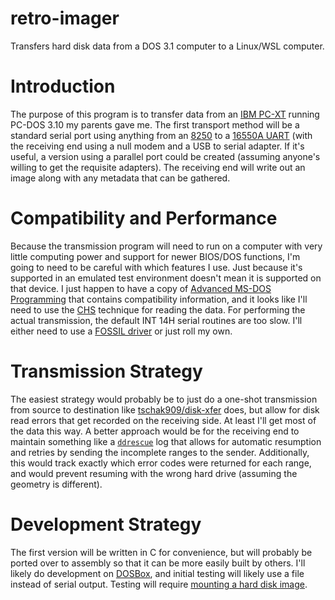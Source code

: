 # retro-imager
Transfers hard disk data from a DOS 3.1 computer to a Linux/WSL computer.

# Introduction
The purpose of this program is to transfer data from an [IBM PC-XT](https://en.wikipedia.org/wiki/IBM_Personal_Computer_XT) running PC-DOS 3.10 my parents gave me.  The first transport method will be a standard serial port using anything from an [8250](https://en.wikipedia.org/wiki/8250_UART) to a [16550A UART](https://en.wikipedia.org/wiki/16550_UART) (with the receiving end using a null modem and a USB to serial adapter.  If it's useful, a version using a parallel port could be created (assuming anyone's willing to get the requisite adapters).  The receiving end will write out an image along with any metadata that can be gathered.

# Compatibility and Performance
Because the transmission program will need to run on a computer with very little computing power and support for newer BIOS/DOS functions, I'm going to need to be careful with which features I use.  Just because it's supported in an emulated test environment doesn't mean it is supported on that device.  I just happen to have a copy of [Advanced MS-DOS Programming](https://www.amazon.com/Advanced-MS-DOS-Programming-Microsoft-Programmers/dp/1556151578) that contains compatibility information, and it looks like I'll need to use the [CHS](https://en.wikipedia.org/wiki/Cylinder-head-sector) technique for reading the data.  For performing the actual transmission, the default INT 14H serial routines are too slow.  I'll either need to use a [FOSSIL driver](http://ftsc.org/docs/fsc-0015.001) or just roll my own.

# Transmission Strategy
The easiest strategy would probably be to just do a one-shot transmission from source to destination like [tschak909/disk-xfer](https://github.com/tschak909/disk-xfer) does, but allow for disk read errors that get recorded on the receiving side.  At least I'll get most of the data this way.  A better approach would be for the receiving end to maintain something like a [`ddrescue`](https://en.wikipedia.org/wiki/Ddrescue) log that allows for automatic resumption and retries by sending the incomplete ranges to the sender.  Additionally, this would track exactly which error codes were returned for each range, and would prevent resuming with the wrong hard drive (assuming the geometry is different).

# Development Strategy
The first version will be written in C for convenience, but will probably be ported over to assembly so that it can be more easily built by others.  I'll likely do development on [DOSBox](https://www.dosbox.com/), and initial testing will likely use a file instead of serial output.  Testing will require [mounting a hard disk image](https://www.dosbox.com/wiki/IMGMOUNT#Hard_disk_images).

